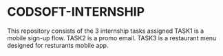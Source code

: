 # CODSOFT-INTERNSHIP
This repository consists of the 3 internship tasks assigned
TASK1 is a mobile sign-up flow.
TASK2 is a promo email.
TASK3 is a restaurant menu designed for resturants mobile app.
